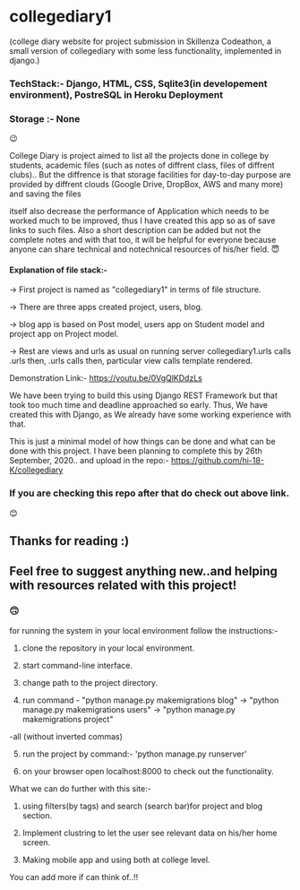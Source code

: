 # collegediary1

(college diary website for project submission in Skillenza Codeathon, a small version of collegediary with some less functionality, implemented in django.)



### TechStack:- Django, HTML, CSS, Sqlite3(in developement environment), PostreSQL in Heroku Deployment
### Storage :- None  
:wink:


College Diary is project aimed to list all the projects done in college by students, academic files (such as notes of diffrent class, files of diffrent clubs)..
But the diffrence is that storage facilities for day-to-day purpose are provided by diffrent clouds (Google Drive, DropBox, AWS and many more) and saving the files


itself also decrease the performance of Application which needs to be worked much to be improved, thus I have created this app so as of save links to such files.
Also a short description can be added but not the complete notes and with that too, it will be helpful for everyone because anyone can share technical and notechnical resources of his/her field.
:innocent:


#### Explanation of file stack:- 

-> First project is named as "collegediary1" in terms of file structure.

-> There are three apps created project, users, blog.

-> blog app is based on Post model, users app on Student model and project app on Project model.

-> Rest are views and urls as usual on running server collegediary1.urls calls <app-name>.urls then, <app-name>.urls calls <view-name> then, particular view 
  calls template rendered.  


Demonstration Link:- https://youtu.be/0VgQlKDdzLs 

We have been trying to build this using Django REST Framework but that took too much time and deadline approached so early. Thus, We have created this with Django,
as We already have some working experience with that. 

This is just a minimal model of how things can be done and what can be done with this project. I have been planning to complete this by 26th September, 2020.. and upload
in the repo:- https://github.com/hi-18-K/collegediary 
### If you are checking this repo after that do check out above link. 
:blush:

## Thanks for reading :)
## Feel free to suggest anything new..and helping with resources related with this project!
### :upside_down_face:


for running the system in your local environment follow the instructions:-

1. clone the repository in your local environment.

2. start command-line interface.

3. change path to the project directory.

4. run command - "python manage.py makemigrations blog" -> "python manage.py makemigrations users" -> "python manage.py makemigrations project"

-all (without inverted commas)

5. run the project by command:- 'python manage.py runserver'

6. on your browser open localhost:8000 to check out the functionality.


What we can do further with this site:-
1. using filters(by tags) and search (search bar)for project and blog section.

2. Implement clustring to let the user see relevant data on his/her home screen.

3. Making mobile app and using both at college level.


You can add more if can think of..!!
